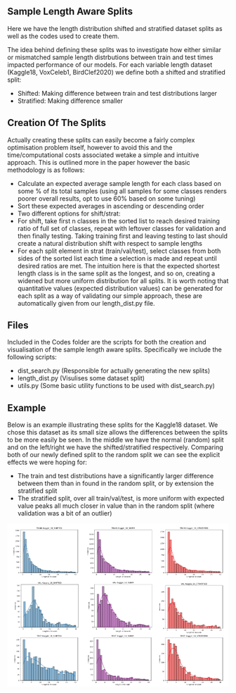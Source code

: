 ## Sample Length Aware Splits

Here we have the length distribution shifted and stratified dataset splits as well as the codes used to create them. 

The idea behind defining these splits was to investigate how either similar or mismatched sample length distrbutions between train and test times impacted performance of our models. For each variable length dataset (Kaggle18, VoxCeleb1, BirdClef2020) we define both a shifted and stratified split:
  - Shifted: Making difference between train and test distributions larger
  - Stratified: Making difference smaller
  
## Creation Of The Splits
Actually creating these splits can easily become a fairly complex optimisation problem itself, however to avoid this and the time/computational costs associated wetake a simple and intuitive approach. This is outlined more in the paper however the basic methodology is as follows:
  - Calculate an expected average sample length for each class based on some % of its total samples (using all samples for some classes renders poorer overall results, opt to use 60% based on some tuning)
  - Sort these expected averages in ascending or descending order
  - Two different options for shift/strat:
  -   For shift, take first n classes in the sorted list to reach desired training ratio of full set of classes, repeat with leftover classes for validation and then finally testing. Taking training first and leaving testing to last should create a natural distribution shift with respect to sample lengths
  -   For each split element in strat (train/val/test), select classes from both sides of the sorted list each time a selection is made and repeat until desired ratios are met. The intuition here is that the expected shortest length class is in the same split as the longest, and so on, creating a widened but more uniform distribution for all splits. It is worth noting that quantitative values (expected distribution values) can be generated for each split as a way of validating our simple approach, these are automatically given from our length_dist.py file. 

## Files
Included in the Codes folder are the scripts for both the creation and visualisation of the sample length aware splits. Specifically we include the following scripts:
  - dist_search.py (Responsible for actually generating the new splits)
  - length_dist.py (Visulises some dataset split)
  - utils.py (Some basic utility functions to be used with dist_search.py)

## Example 

Below is an example illustrating these splits for the Kaggle18 dataset. We chose this dataset as its small size allows the differences between the splits to be more easily be seen. In the middle we have the normal (random) split and on the left/right we have the shifted/stratified respectively.  Comparing both of our newly defined split to the random split we can see the explicit effects we were hoping for:
  - The train and test distributions have a significantly larger difference between them than in found in the random split, or by extension the stratified split
  - The stratified split, over all train/val/test, is more uniform with expected value peaks all much closer in value than in the random split (where validation was a bit of an outlier)

![This is an image](Images/length_dist.png)

